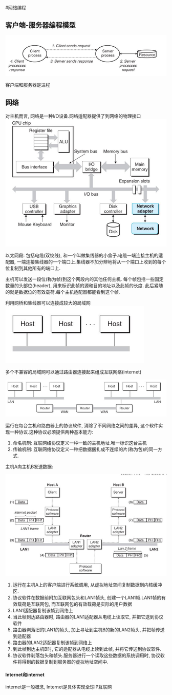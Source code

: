 #网络编程
## 客户端-服务器编程模型
![客户端-服务器编程模型](./0.jpg)  

客户端和服务器是进程 

## 网络
对主机而言, 网络是一种I/O设备.网络适配器提供了到网络的物理接口  
![网络主机的硬件组成](./1.jpg)  

以太网段: 包括电缆(双绞线), 和一个叫做集线器的小盒子.电缆一端连接主机的适配器, 一端连接集线器的一个端口上.集线器不加分辨地将从一个端口上收到的每个位复制到其他所有的端口上.  

主机可以发送一段位(称为帧)到这个网段内的其他任何主机. 每个帧包括一些固定数量的头部位(header), 用来标识此帧的源和目的地址以及此帧的长度. 此后紧随的就是数据位的有效载荷.每个主机适配器都能看到这个帧.  

利用网桥和集线器可以连接成较大的局域网  
![局域网](./2.jpg)  

多个不兼容的局域网可以通过路由器连接起来组成互联网络(internet)  

![互联网络](./3.jpg)  

运行在每台主机和路由器上的协议软件, 消除了不同网络之间的差异, 这个软件实现一种协议.这种协议必须提供两种基本能力:
1. 命名机制: 互联网络协议定义一种一致的主机地址.唯一标识这台主机
2. 传输机制: 互联网络协议定义一种把数据捆扎成不连续的片(称为包)的同一方式.  

主机A向主机B发送数据: 

![数据传输](./4.jpg)  

1. 运行在主机A上的客户端进行系统调用, 从虚拟地址空间复制数据到内核缓冲区.
2. 协议软件在数据前附加互联网包头和LAN1帧头, 创建一个LAN1帧.LAN1帧的有效载荷是互联网包, 而互联网包的有效载荷是实际的用户数据
3. LAN1适配器复制该帧到网络上
4. 当此帧到达路由器时, 路由器的LAN1适配器从电缆上读取它, 并把它送到协议软件
5. 路由器剥落旧的LAN1的帧头, 加上寻址到主机B的新的LAN2帧头, 并把帧传送到适配器
6. 路由器的LAN2适配器复制该帧到网络上
7. 到此帧到达主机B时, 它的适配器从电缆上读到此帧, 并将它传送到协议软件.
8. 协议软件剥落包头和帧头.服务器进行一个读取这些数据的系统调用时, 协议软件将得到的数据复制到服务器的虚拟地址空间中.

#### Internet和internet
internet是一般概念, Internet是具体实现全球IP互联网  



